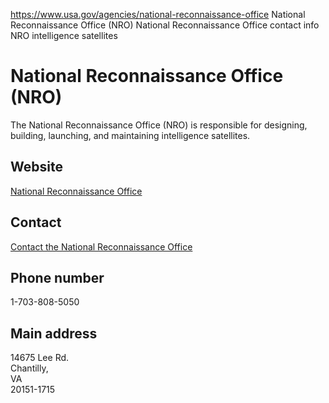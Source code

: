 

https://www.usa.gov/agencies/national-reconnaissance-office
National Reconnaissance Office (NRO)
National Reconnaissance Office contact info
NRO intelligence satellites

# National Reconnaissance Office (NRO)

The National Reconnaissance Office (NRO) is responsible for designing, building, launching, and maintaining intelligence satellites.

## Website

[National Reconnaissance Office](https://www.nro.gov/)

## Contact

[Contact the National Reconnaissance Office](https://www.nro.gov/contact-us/)

## Phone number

1-703-808-5050

## Main address

14675 Lee Rd.  
Chantilly,  
VA  
20151-1715
